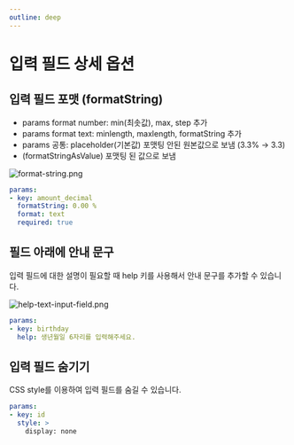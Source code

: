 ```yaml
---
outline: deep
---
```


# 입력 필드 상세 옵션

## 입력 필드 포맷 (formatString)

- params format number:  min(최솟값), max, step 추가
- params format text: minlength, maxlength, formatString 추가
- params 공통: placeholder(기본값) 포맷팅 안된 원본값으로 보냄 (3.3% → 3.3)
- (formatStringAsValue) 포맷팅 된 값으로 보냄

![](https://files.readme.io/cf76a6f-format-string.png "format-string.png")

```yaml
params:
- key: amount_decimal
  formatString: 0.00 %
  format: text
  required: true
```

## 필드 아래에 안내 문구

입력 필드에 대한 설명이 필요할 때 help 키를 사용해서 안내 문구를 추가할 수 있습니다.

![](https://files.readme.io/559c45d-help-text-input-field.png "help-text-input-field.png")

```yaml
params:
- key: birthday
  help: 생년월일 6자리를 입력해주세요.
```

## 입력 필드 숨기기

CSS style를 이용하여 입력 필드를 숨길 수 있습니다. 

```yaml
params:
- key: id
  style: >
    display: none
```